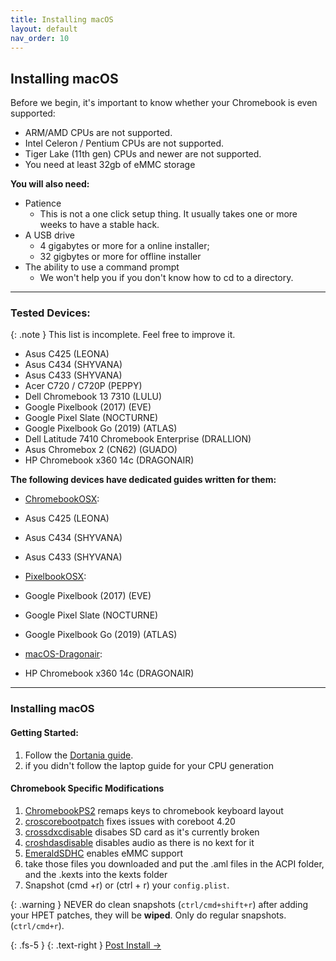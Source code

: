 ```yaml
---
title: Installing macOS
layout: default
nav_order: 10
---
```


## Installing macOS


Before we begin, it's important to know whether your Chromebook is even supported:
- ARM/AMD CPUs are not supported.
- Intel Celeron / Pentium CPUs are not supported.
- Tiger Lake (11th gen) CPUs and newer are not supported.
- You need at least 32gb of eMMC storage

**You will also need:**
* Patience 
    * This is not a one click setup thing. It usually takes one or more weeks to have a stable hack.
* A USB drive 
  * 4 gigabytes or more for a online installer;
  * 32 gigbytes or more for offline installer
* The ability to use a command prompt 
  * We won't help you if you don't know how to cd to a directory.

-------

### Tested Devices:

{: .note }
This list is incomplete. Feel free to improve it.

- Asus C425 (LEONA)
- Asus C434 (SHYVANA)
- Asus C433 (SHYVANA)
- Acer C720 / C720P (PEPPY)
- Dell Chromebook 13 7310	 (LULU)
- Google Pixelbook (2017)	(EVE)
- Google Pixel Slate	(NOCTURNE)
- Google Pixelbook Go (2019) (ATLAS)
- Dell Latitude 7410 Chromebook Enterprise (DRALLION)
- Asus Chromebox 2 (CN62)	(GUADO)
- HP Chromebook x360 14c (DRAGONAIR)

**The following devices have dedicated guides written for them:**

* [ChromebookOSX](https://github.com/meghan06/ChromebookOSX):
* Asus C425 (LEONA)
* Asus C434 (SHYVANA)
* Asus C433 (SHYVANA)

* [PixelbookOSX](https://github.com/olm3ca/PixelbookOSX):
* Google Pixelbook (2017)	(EVE)
* Google Pixel Slate	(NOCTURNE)
* Google Pixelbook Go (2019) (ATLAS)

* [macOS-Dragonair](https://github.com/mine-man3000/macOS-Dragonair):
* HP Chromebook x360 14c (DRAGONAIR)

-------

### Installing macOS
 
#### Getting Started:

1. Follow the [Dortania guide](https://dortania.github.io/OpenCore-Install-Guide).
2. if you didn't follow the laptop guide for your CPU generation

#### Chromebook Specific Modifications


1. [ChromebookPS2](https://github.com/meghan06/ChromebookPS2/releases/tag/v0.1.0) remaps keys to chromebook keyboard layout
2. [croscorebootpatch](https://github.com/meghan06/croscorebootpatch) fixes issues with coreboot 4.20
3. [crossdxcdisable](https://github.com/meghan06/crossdxcdisable) disabes SD card as it's currently broken
4. [croshdasdisable](https://github.com/meghan06/croshdasdisable) disables audio as there is no kext for it
5. [EmeraldSDHC](https://github.com/acidanthera/EmeraldSDHC/releases) enables eMMC support
6. take those files you downloaded and put the .aml files in the ACPI folder, and the .kexts into the kexts folder
7. Snapshot (cmd +r) or (ctrl + r) your `config.plist`. 


  {: .warning }
   NEVER do clean snapshots (`ctrl/cmd+shift+r`) after adding your HPET patches, they will be **wiped**. Only do regular snapshots. (`ctrl/cmd+r`).


{: .fs-5 }
{: .text-right }
[Post Install →](post-install.html) 
